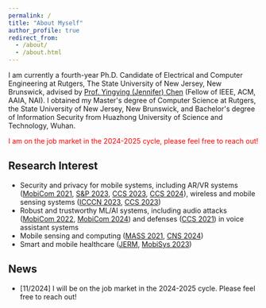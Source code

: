 ```yaml
---
permalink: /
title: "About Myself"
author_profile: true
redirect_from: 
  - /about/
  - /about.html
---
```

I am currently a fourth-year Ph.D. Candidate of Electrical and Computer Engineering at Rutgers, The State University of New Jersey, New Brunswick, advised by [Prof. Yingying (Jennifer) Chen](https://www.winlab.rutgers.edu/~yychen/) (Fellow of IEEE, ACM, AAIA, NAI). I obtained my Master's degree of Computer Science at Rutgers, the State University of New Jersey, New Brunswick, and Bachelor's degree of Information Security from Huazhong University of Science and Technology, Wuhan. 

<font color='red'> I am on the job market in the 2024-2025 cycle, please feel free to reach out! </font>

Research Interest
----------
- Security and privacy for mobile systems, including AR/VR systems ([MobiCom 2021](https://www.winlab.rutgers.edu/~yychen/papers/FaceMic.pdf), [S&P 2023](https://eceweb1.rutgers.edu/~daisylab/papers/Privacy%20Leakage%20via%20Unrestricted%20Motion-Position%20Sensors%20in%20the%20Age%20of%20Virtual%20Reality.pdf), [CCS 2023](https://web.njit.edu/~cs638/paper/FaceReader%20Unobtrusively%20Mining%20Vital%20Signs%20and%20Vital%20Sign%20Embedded%20Sensitive%20Info%20via%20ARVR%20Motion%20Sensors.pdf), [CCS 2024](https://www.winlab.rutgers.edu/~yychen/daisylab/papers/SAFARI%20Speech-Associated%20Facial%20Authentication%20for%20ARVR%20Settings%20via%20Robust%20VIbration%20Signatures.pdf)), wireless and mobile sensing systems ([ICCCN 2023](https://www.winlab.rutgers.edu/~yychen/daisylab/papers/Stealthy%20Backdoor%20Attack%20on%20RF%20Signal%20Classification.pdf), [CCS 2023](https://web.njit.edu/~cs638/paper/Privacy%20Leakage%20via%20Speech-induced%20Vibrations%20on%20Room%20Objects.pdf))
- Robust and trustworthy ML/AI systems, including audio attacks ([MobiCom 2022](https://www.winlab.rutgers.edu/~yychen/papers/Audio-domain%20Position-independent%20Backdoor%20Attack%20via%20Subsecond%20Triggers.pdf), [MobiCom 2024](https://www.winlab.rutgers.edu/~yychen/daisylab/papers/Inaudible%20Backdoor%20Attack%20via%20Stealthy%20Frequency%20Trigger%20Injection%20in%20Audio%20Spectrogram.pdf)) and defenses ([CCS 2021](https://www.winlab.rutgers.edu/~yychen/papers/Robust%20Detection%20of%20Machine-induced%20Audio%20Attacks%20in%20Intelligent%20Audio%20Systems%20with%20Microphone%20Array.pdf)) in voice assistant systems
- Mobile sensing and computing ([MASS 2021](https://www.winlab.rutgers.edu/~yychen/papers/(MASS'21)%20Environment-independent%20In-baggage%20Object%20Identification%20Using%20WiFi%20Signals.pdf), [CNS 2024](https://ieeexplore.ieee.org/stamp/stamp.jsp?arnumber=10735583))
- Smart and mobile healthcare ([JERM](https://arxiv.org/pdf/2110.08401), [MobiSys 2023](https://web.njit.edu/~cs638/paper/Passive%20Vital%20Sign%20Monitoring%20via%20Facial%20Vibrations%20Leveraging%20ARVR%20Headsets.pdf))

News
----------
- [11/2024] I will be on the job market in the 2024-2025 cycle. Please feel free to reach out!
